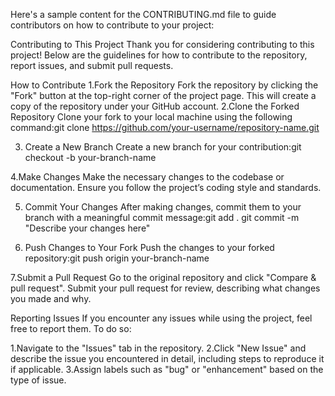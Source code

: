 
Here's a sample content for the CONTRIBUTING.md file to guide contributors on how to contribute to your project:

Contributing to This Project
Thank you for considering contributing to this project! Below are the guidelines for how to contribute to the repository, report issues, and submit pull requests.

How to Contribute
1.Fork the Repository
  Fork the repository by clicking the "Fork" button at the top-right corner of the project page. This will create a copy of the repository under your GitHub account.
2.Clone the Forked Repository
Clone your fork to your local machine using the following command:git clone https://github.com/your-username/repository-name.git

3. Create a New Branch
Create a new branch for your contribution:git checkout -b your-branch-name

4.Make Changes
Make the necessary changes to the codebase or documentation. Ensure you follow the project’s coding style and standards.

5. Commit Your Changes
After making changes, commit them to your branch with a meaningful commit message:git add .
git commit -m "Describe your changes here"

6. Push Changes to Your Fork
Push the changes to your forked repository:git push origin your-branch-name

7.Submit a Pull Request
Go to the original repository and click "Compare & pull request". Submit your pull request for review, describing what changes you made and why.

Reporting Issues
If you encounter any issues while using the project, feel free to report them. To do so:

1.Navigate to the "Issues" tab in the repository.
2.Click "New Issue" and describe the issue you encountered in detail, including steps to reproduce it if applicable.
3.Assign labels such as "bug" or "enhancement" based on the type of issue.




